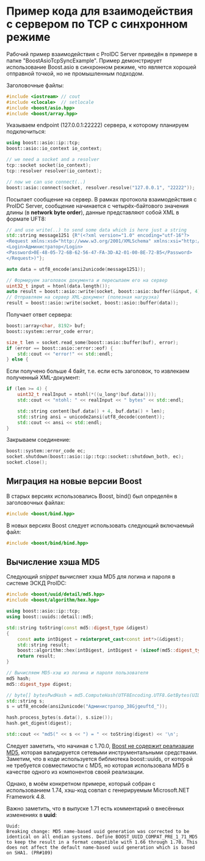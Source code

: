 # Пример кода для взаимодействия с сервером по TCP с синхронном режиме

Рабочий пример взаимодействия с ProIDC Server приведён в примере в папке "BoostAsioTcpSyncExample". Пример демонстрирует использование Boost.asio в синхронном режиме, что является хорошей отправной точкой, но не промышленным подходом.

Заголовочные файлы:

```cpp
#include <iostream> // cout
#include <clocale>  // setlocale
#include <boost/asio.hpp>
#include <boost/array.hpp>
```

Указываем endpoint (127.0.0.1:22222) сервера, к которому планируем подключиться:

```cpp
using boost::asio::ip::tcp;
boost::asio::io_context io_context;

// we need a socket and a resolver
tcp::socket socket(io_context);
tcp::resolver resolver(io_context);

// now we can use connect(..)
boost::asio::connect(socket, resolver.resolve("127.0.0.1", "22222"));
```

Посылает сообщение на сервер. В рамках протокола взаимодействия с ProIDC Server, сообщение начинается с четырёх-байтового значения длины (в **network byte order**), данные представляют собой XML в формате UFT8:

```cpp
// and use write(..) to send some data which is here just a string
std::string message1251 {R"(<?xml version="1.0" encoding="utf-16"?>
<Request xmlns:xsd="http://www.w3.org/2001/XMLSchema" xmlns:xsi="http://www.w3.org/2001/XMLSchema-instance" type="Login">
<Login>Администратор</Login>
<Password>0E-48-05-72-6B-62-56-47-FA-3D-A2-01-00-BE-72-B5</Password>
</Request>)"};

auto data = utf8_encode(ansi2unicode(message1251));

// Формируем заголовок документа и пересылаем его на сервер
uint32_t input = htonl(data.length());
auto result = boost::asio::write(socket, boost::asio::buffer(&input, 4));
// Отправляем на сервер XML-документ (полезная нагрузка)
result = boost::asio::write(socket, boost::asio::buffer(data));
```

Получает ответ сервера:

```cpp
boost::array<char, 8192> buf;
boost::system::error_code error;

size_t len = socket.read_some(boost::asio::buffer(buf), error);
if (error == boost::asio::error::eof) {
    std::cout << "error!" << std::endl;
} else {
```

Если получено больше 4 байт, т.е. если есть заголовок, то извлекаем полученный XML-документ:

```cpp
if (len >= 4) {
    uint32_t realInput = ntohl(*((u_long*)buf.data()));
    std::cout << "ntohl: " << realInput << " bytes" << std::endl;

    std::string content(buf.data() + 4, buf.data() + len);
    std::string ansi = unicode2ansi(utf8_decode(content));
    std::cout << ansi << std::endl;
}
```

Закрываем соединение:

```cpp
boost::system::error_code ec;
socket.shutdown(boost::asio::ip::tcp::socket::shutdown_both, ec);
socket.close();
```

## Миграция на новые версии Boost

В старых версиях использовались Boost, bind() был определён в заголовочных файлах:

```cpp
#include <boost/bind.hpp>
```

В новых версиях Boost следует использовать следующий включаемый файл:

```cpp
#include <boost/bind/bind.hpp>
```

## Вычисление хэша MD5

Следующий _snippet_ вычисляет хэша MD5 для логина и пароля в системе ЭСКД ProIDC:

```cpp
#include <boost/uuid/detail/md5.hpp>
#include <boost/algorithm/hex.hpp>

using boost::asio::ip::tcp;
using boost::uuids::detail::md5;

std::string toString(const md5::digest_type &digest)
{
    const auto intDigest = reinterpret_cast<const int*>(&digest);
    std::string result;
    boost::algorithm::hex(intDigest, intDigest + (sizeof(md5::digest_type)/sizeof(int)), std::back_inserter(result));
    return result;
}
```

```cpp
// Вычисляем MD5-хэш из логина и пароля пользователя
md5 hash;
md5::digest_type digest;

// byte[] bytesPwdHash = md5.ComputeHash(UTF8Encoding.UTF8.GetBytes(UID + "_" + strRawPWD));
std::string s;
s = utf8_encode(ansi2unicode("Администратор_38Gjgeuftd_"));

hash.process_bytes(s.data(), s.size());
hash.get_digest(digest);

std::cout << "md5(" << s << ") = " << toString(digest) << '\n';
```

Следует заметить, что начиная с 1.70.0, [Boost не содержит реализации MD5](https://github.com/boostorg/uuid/issues/111), которая валидируется сетевыми инструментальными средствами. Заметим, что в коде используется библиотека boost::uuids, от которой не требуется совместимости с MD5, но которая использовала MD5 в качестве одного из компонентов своей реализации.

Однако, в моём конкретном примере, который собран с использованием 1.74, хэш-код совпал с генерируемым Microsoft.NET Framework 4.8.

Важно заметить, что в выпуске 1.71 есть комментарий о внесённых изменениях в **uuid**:

```doc
Uuid:
Breaking change: MD5 name-based uuid generation was corrected to be identical on all endian systems. Define BOOST_UUID_COMPAT_PRE_1_71_MD5 to keep the result in a format compatible with 1.66 through 1.70. This does not affect the default name-based uuid generation which is based on SHA1. (PR#109)
```
